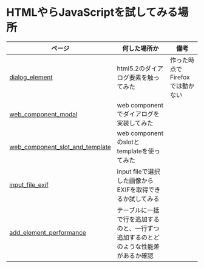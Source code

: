 # HTMLやらJavaScriptを試してみる場所

| ページ                                                                                                     | 何した場所か                                                                       | 備考                            |
| ---------------------------------------------------------------------------------------------------------- | ---------------------------------------------------------------------------------- | ------------------------------- |
| [dialog_element](https://vutaka.github.io/sandbox-html5/dialog_element/)                                   | html5.2のダイアログ要素を触ってみた                                                | 作った時点でFirefoxでは動かない |
| [web_component_modal](https://vutaka.github.io/sandbox-html5/web_component_modal/)                         | web componentでダイアログを実装してみた                                            |                                 |
| [web_component_slot_and_template](https://vutaka.github.io/sandbox-html5/web_component_slot_and_template/) | web componentのslotとtemplateを使ってみた                                          |                                 |
| [input_file_exif](https://vutaka.github.io/sandbox-html5/input_file_exif)                                  | input fileで選択した画像からEXIFを取得できるか試してみる                           |                                 |
| [add_element_performance](https://vutaka.github.io/sandbox-html5/add_element_performance)                  | テーブルに一括で行を追加するのと、一行ずつ追加するのとどのような性能差があるか確認 |                                 |
